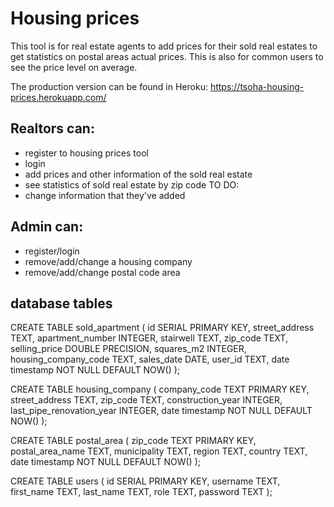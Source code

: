 # Housing prices

This tool is for real estate agents to add prices for their sold 
real estates to get statistics on postal areas actual prices. This is also for common users to see the price level on average.

The production version can be found in Heroku: https://tsoha-housing-prices.herokuapp.com/
 
## Realtors can:
- register to housing prices tool
- login 
- add prices and other information of the sold real estate
- see statistics of sold real estate by zip code
TO DO: 
- change information that they've added

## Admin can:
- register/login
- remove/add/change a housing company
- remove/add/change postal code area  


## database tables

CREATE TABLE sold_apartment (
    id SERIAL PRIMARY KEY, 
    street_address TEXT, 
    apartment_number INTEGER, 
    stairwell TEXT, 
    zip_code TEXT, 
    selling_price DOUBLE PRECISION, 
    squares_m2 INTEGER, 
    housing_company_code TEXT, 
    sales_date DATE, 
    user_id TEXT,
    date timestamp NOT NULL DEFAULT NOW()
);

CREATE TABLE housing_company (
    company_code TEXT PRIMARY KEY, 
    street_address TEXT, 
    zip_code TEXT, 
    construction_year INTEGER, 
    last_pipe_renovation_year INTEGER, 
    date timestamp NOT NULL DEFAULT NOW()
);

CREATE TABLE postal_area (
    zip_code TEXT PRIMARY KEY,
    postal_area_name TEXT,
    municipality TEXT,
    region TEXT,
    country TEXT,
    date timestamp NOT NULL DEFAULT NOW()
);

CREATE TABLE users (
    id SERIAL PRIMARY KEY, 
    username TEXT,
    first_name TEXT,
    last_name TEXT,
    role TEXT, 
    password TEXT
);
